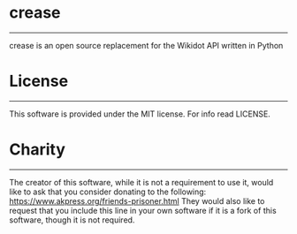 # crease
-------
crease is an open source replacement for the Wikidot API written in Python

# License
-------
This software is provided under the MIT license. For info read LICENSE.

# Charity
-------
The creator of this software, while it is not a requirement to use it, would like to ask that you consider donating to the following:
https://www.akpress.org/friends-prisoner.html
They would also like to request that you include this line in your own software if it is a fork of this software, though it is not required.
